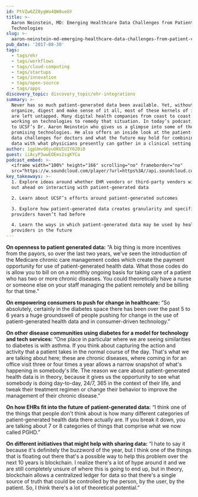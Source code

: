 ```yaml
---
id: PtVZw6ZZ8ygWa4QW8ueGY
title: >-
  Aaron Neinstein, MD: Emerging Healthcare Data Challenges from Patient Centric
  Technologies
slug: >-
  aaron-neinstein-md-emerging-healthcare-data-challenges-from-patient-centric-technologies
pub_date: '2017-08-30'
tags:
  - tags/ehr
  - tags/workflows
  - tags/cloud-computing
  - tags/startups
  - tags/innovation
  - tags/open-source
  - tags/apps
discovery_topic: discovery_topic/ehr-integrations
summary: >-
  Never has so much patient-generated data been available. Yet, without a way to
  organize, digest and make sense of it all, most of these kernels of insight
  are left untapped. Many digital health companies from coast to coast are
  working on technologies to remedy that situation. In today’s podcast, we talk
  to UCSF’s Dr. Aaron Neinstein who gives us a glimpse into some of those
  promising technologies. He also offers an inside look at the patient-generated
  data challenges for doctors and what the future may hold for combining this
  data with what physicians presently can gather in a clinical setting.
author: 1gpUmvd6yuOKUIUIY620i0
guest: iiAcyP3wwEOEms2sgKYCa
podcast_embed: >-
  <iframe width="100%" height="166" scrolling="no" frameborder="no"
  src="https://w.soundcloud.com/player/?url=https%3A//api.soundcloud.com/tracks/340229233&amp;color=1055ff&amp;auto_play=false&amp;hide_related=true&amp;show_comments=false&amp;show_user=true&amp;show_reposts=false"></iframe>
key_takeaways: >-
  1. Explore ideas around whether EHR vendors or third-party vendors will come
  out ahead on interacting with patient-generated data

  2. Learn about UCSF’s efforts around patient-generated outcomes

  3. Explore how patient-generated data creates granularity and specificity that
  providers haven’t had before

  4. Learn the ways in which patient-generated data may be used by health
  providers in the future
---
```

**On openness to patient generated data:** “A big thing is more incentives from the payors, so over the last two years, we've seen the introduction of the Medicare chronic care management codes which create the payment opportunity for use of patient-generated health data. What those codes do is allow you to bill on on a monthly ongoing basis for taking care of a patient who has two or more chronic diseases. You could theoretically have a nurse or someone else on your staff managing the patient remotely and be billing for that time.” 

**On empowering consumers to push for change in healthcare:** “So absolutely, certainly in the diabetes space there has been over the past 5 to 6 years a huge groundswell of people pushing for change in the use of patient-generated health data and in consumer-driven technology.”

**On other disease communities using diabetes for a model for technology and tech services:** “One place in particular where we are seeing similarities to diabetes is with asthma. If you think about capturing the action and activity that a patient takes in the normal course of the day. That's what we are talking about here; these are chronic diseases, where coming in for an office visit three or four times a year allows a narrow snapshot of what's happening in somebody's life. The reason we care about patient-generated health data is in theory, because it gives us the opportunity to see what somebody is doing day-to-day, 24/7, 365 in the context of their life, and tweak their treatment regimen or change their behavior to improve the management of their chronic disease.”

**On how EHRs fit into the future of patient-generated data:**  “I think one of the things that people don't think about is how many different categories of patient-generated health data there actually are. If you break it down, you are talking about 7 or 8 categories of things that comprise what we now called PGHD.”

**On different initiatives that might help with sharing data:**  “I hate to say it because it's definitely the buzzword of the year, but I think one of the things that is floating out there that's a possible way to help this problem over the next 10 years is blockchain. I realize there's a lot of hype around it and we are still completely unsure of where this is going to end up, but in theory, blockchain allows a centralized ledger for data so that there's a single source of truth that could be controlled by the person, by the user, by the patient. So, I think there's a lot of theoretical potential.”
  